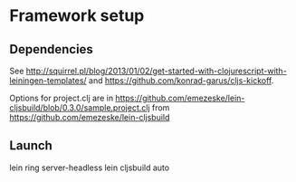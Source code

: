 Framework setup
===============

Dependencies
------------

See http://squirrel.pl/blog/2013/01/02/get-started-with-clojurescript-with-leiningen-templates/
and https://github.com/konrad-garus/cljs-kickoff.

Options for project.clj are in
https://github.com/emezeske/lein-cljsbuild/blob/0.3.0/sample.project.clj from
https://github.com/emezeske/lein-cljsbuild

Launch
------

lein ring server-headless
lein cljsbuild auto
